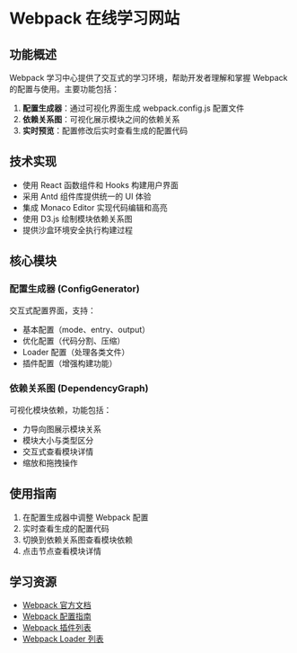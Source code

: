 # Webpack 在线学习网站

## 功能概述

Webpack 学习中心提供了交互式的学习环境，帮助开发者理解和掌握 Webpack 的配置与使用。主要功能包括：

1. **配置生成器**：通过可视化界面生成 webpack.config.js 配置文件
2. **依赖关系图**：可视化展示模块之间的依赖关系
3. **实时预览**：配置修改后实时查看生成的配置代码

## 技术实现

- 使用 React 函数组件和 Hooks 构建用户界面
- 采用 Antd 组件库提供统一的 UI 体验
- 集成 Monaco Editor 实现代码编辑和高亮
- 使用 D3.js 绘制模块依赖关系图
- 提供沙盒环境安全执行构建过程

## 核心模块

### 配置生成器 (ConfigGenerator)

交互式配置界面，支持：
- 基本配置（mode、entry、output）
- 优化配置（代码分割、压缩）
- Loader 配置（处理各类文件）
- 插件配置（增强构建功能）

### 依赖关系图 (DependencyGraph)

可视化模块依赖，功能包括：
- 力导向图展示模块关系
- 模块大小与类型区分
- 交互式查看模块详情
- 缩放和拖拽操作

## 使用指南

1. 在配置生成器中调整 Webpack 配置
2. 实时查看生成的配置代码
3. 切换到依赖关系图查看模块依赖
4. 点击节点查看模块详情

## 学习资源

- [Webpack 官方文档](https://webpack.js.org/concepts/)
- [Webpack 配置指南](https://webpack.js.org/configuration/)
- [Webpack 插件列表](https://webpack.js.org/plugins/)
- [Webpack Loader 列表](https://webpack.js.org/loaders/)